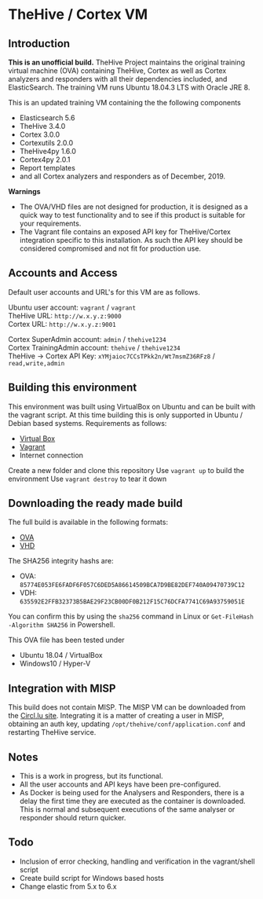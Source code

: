 # TheHive / Cortex VM

## Introduction

**This is an unofficial build.** 
TheHive Project maintains the original training virtual machine (OVA) containing TheHive, Cortex as well as Cortex analyzers and responders with all their dependencies included, and ElasticSearch. The training VM runs Ubuntu 18.04.3 LTS with Oracle JRE 8.  

This is an updated training VM containing the the following components

- Elasticsearch 5.6
- TheHive 3.4.0
- Cortex 3.0.0
- Cortexutils 2.0.0  
- TheHive4py 1.6.0
- Cortex4py 2.0.1
- Report templates
- and all Cortex analyzers and responders as of December, 2019.

**Warnings**
- The OVA/VHD files are not designed for production, it is designed as a quick way to test functionality and to see if this product is suitable for your requirements.
- The Vagrant file contains an exposed API key for TheHive/Cortex integration specific to this installation.  As such the API key should be considered compromised and not fit for production use.

## Accounts and Access

Default user accounts and URL's for this VM are as follows.  

Ubuntu user account: `vagrant` / `vagrant`  
TheHive URL: `http://w.x.y.z:9000`  
Cortex URL: `http://w.x.y.z:9001`  

Cortex SuperAdmin account: `admin` / `thehive1234`  
Cortex TrainingAdmin account: `thehive` / `thehive1234`  
TheHive -> Cortex API Key: `xYMjaioc7CCsTPkk2n/Wt7msmZ36RFz8` / `read,write,admin`

## Building this environment

This environment was built using VirtualBox on Ubuntu and can be built with the vagrant script.  At this time building this is only supported in Ubuntu / Debian based systems.  Requirements as follows:

- [Virtual Box](<https://www.virtualbox.org/wiki/Downloads>)
- [Vagrant](<https://www.vagrantup.com/downloads.html>)
- Internet connection

Create a new folder and clone this repository
Use `vagrant up` to build the environment
Use `vagrant destroy` to tear it down

## Downloading the ready made build

The full build is available in the following formats:
- [OVA](<https://drive.google.com/open?id=17an2ji3SMwXDhayeoQm75oSmcru9te3x>)
- [VHD](<https://drive.google.com/open?id=1c4Z8IkQgbu0075ZwWdnypHKqsZNYmEDn>)

The SHA256 integrity hashs are:
- OVA: `85774E053FE6FADF6F057C6DED5A86614509BCA7D9BE82DEF740A09470739C12`
- VDH: `635592E2FFB32373B5BAE29F23CB00DF0B212F15C76DCFA7741C69A93759051E`

You can confirm this by using the `sha256` command in Linux or `Get-FileHash -Algorithm SHA256` in Powershell.

This OVA file has been tested under
- Ubuntu 18.04 / VirtualBox
- Windows10 / Hyper-V

## Integration with MISP

This build does not contain MISP.  The MISP VM can be downloaded from the [Circl.lu site](<https://www.circl.lu/misp-images/latest/>).  Integrating it is a matter of creating a user in MISP, obtaining an auth key, updating `/opt/thehive/conf/application.conf` and restarting TheHive service.

## Notes

- This is a work in progress, but its functional.  
- All the user accounts and API keys have been pre-configured.
- As Docker is being used for the Analysers and Responders, there is a delay the first time they are executed as the container is downloaded.  This is normal and subsequent executions of the same analyser or responder should return quicker.


## Todo

- Inclusion of error checking, handling and verification in the vagrant/shell script
- Create build script for Windows based hosts
- Change elastic from 5.x to 6.x
